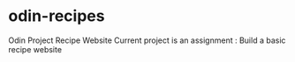 # odin-recipes
Odin Project Recipe Website
Current project is an assignment : Build a basic recipe website